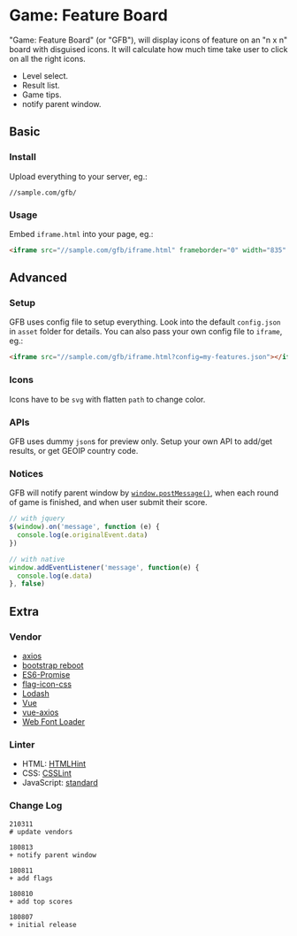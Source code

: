# Game: Feature Board

"Game: Feature Board" (or "GFB"),
will display icons of feature on an "n x n" board with disguised icons.
It will calculate how much time take user to click on all the right icons.

* Level select.
* Result list.
* Game tips.
* notify parent window.

## Basic

### Install

Upload everything to your server, eg.:

```text
//sample.com/gfb/
```

### Usage

Embed `iframe.html` into your page, eg.:

```html
<iframe src="//sample.com/gfb/iframe.html" frameborder="0" width="835" height="650"></iframe>
```

## Advanced

### Setup

GFB uses config file to setup everything.
Look into the default `config.json` in `asset` folder for details.
You can also pass your own config file to `iframe`, eg.:

```html
<iframe src="//sample.com/gfb/iframe.html?config=my-features.json"></iframe>
```

### Icons

Icons have to be `svg` with flatten `path` to change color.

### APIs

GFB uses dummy `json`s for preview only.
Setup your own API to add/get results, or get GEOIP country code.

### Notices

GFB will notify parent window by [`window.postMessage()`](https://developer.mozilla.org/en-US/docs/Web/API/Window/postMessage),
when each round of game is finished,
and when user submit their score.

```javascript
// with jquery
$(window).on('message', function (e) {
  console.log(e.originalEvent.data)
})
```

```javascript
// with native
window.addEventListener('message', function(e) {
  console.log(e.data)
}, false)
```

## Extra

### Vendor

* [axios](https://github.com/axios/axios)
* [bootstrap reboot](https://github.com/twbs/bootstrap)
* [ES6-Promise](https://github.com/stefanpenner/es6-promise)
* [flag-icon-css](https://github.com/lipis/flag-icon-css)
* [Lodash](https://github.com/lodash/lodash)
* [Vue](https://github.com/vuejs/vue)
* [vue-axios](https://github.com/imcvampire/vue-axios)
* [Web Font Loader](https://github.com/typekit/webfontloader)

### Linter

* HTML: [HTMLHint](https://github.com/yaniswang/HTMLHint)
* CSS: [CSSLint](https://github.com/CSSLint/csslint)
* JavaScript: [standard](https://github.com/standard/standard)

### Change Log

```text
210311
# update vendors

180813
+ notify parent window

180811
+ add flags

180810
+ add top scores

180807
+ initial release
